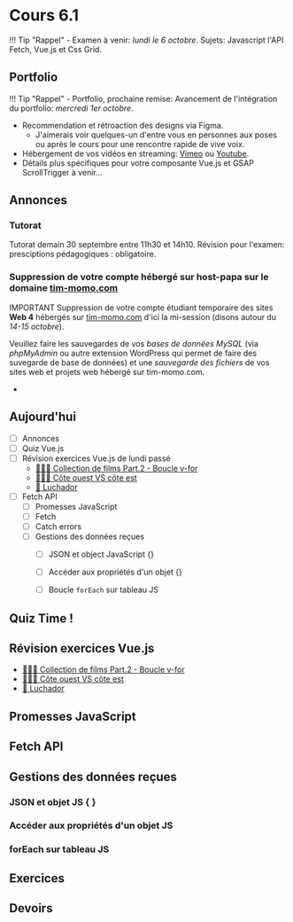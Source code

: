 # Cours 6.1
<!-- lun. 29 sept. -->

!!! Tip "Rappel"
    - Examen à venir: *lundi le 6 octobre*. Sujets: Javascript l'API Fetch, Vue.js et Css Grid.

## Portfolio

!!! Tip "Rappel"
    - Portfolio, prochaine remise: Avancement de l'intégration du portfolio: *mercredi 1er octobre*.

- Recommendation et rétroaction des designs via Figma.
  - J'aimerais voir quelques-un d'entre vous en personnes aux poses ou après le cours pour une rencontre rapide de vive voix.
- Hébergement de vos vidéos en streaming: [Vimeo](https://vimeo.com) ou [Youtube](https://youtube.com).
- Détails plus spécifiques pour votre composante Vue.js et GSAP ScrollTrigger à venir...


## Annonces

### Tutorat

Tutorat demain 30 septembre entre 11h30 et 14h10.
Révision pour l'examen: presciptions pédagogiques : obligatoire.

### Suppression de votre compte hébergé sur host-papa sur le domaine [tim-momo.com](https://tim-momo.com/)

<span class="important-label">IMPORTANT</span> Suppression de votre compte étudiant temporaire des sites **Web 4** hébergés sur [tim-momo.com](https://tim-momo.com/) d'ici la mi-session (disons autour du *14-15 octobre*).

Veuillez faire les sauvegardes de vos *bases de données MySQL* (via *phpMyAdmin* ou autre extension WordPress qui permet de faire des suvegarde de base de données) et une *sauvegarde des fichiers* de vos sites web et projets web hébergé sur tim-momo.com.

- 

## Aujourd'hui

- [ ] Annonces
- [ ] Quiz Vue.js
- [ ] Révision exercices Vue.js de lundi passé
  - [🧑🏽‍💻 Collection de films Part.2 - Boucle v-for](./exercices/vue-collection-films-boucle-v-for.md)
  - [🧑🏽‍💻 Côte ouest VS côte est](https://tim-montmorency.com/timdoc/582-518MO/exercices/vue-ouest-vs-est/)
  - [🤼 Luchador](https://tim-montmorency.com/timdoc/582-518MO/exercices/vue-luchador/)
- [ ] Fetch API
  - [ ] Promesses JavaScript
  - [ ] Fetch
  - [ ] Catch errors
  - [ ] Gestions des données reçues
    - [ ] JSON et object JavaScript {}
    - [ ] Accéder aux propriétés d'un objet {}
    - [ ] Boucle `forEach` sur tableau JS



## Quiz Time !

## Révision exercices Vue.js

- [🧑🏽‍💻 Collection de films Part.2 - Boucle v-for](./exercices/vue-collection-films-boucle-v-for.md)
- [🧑🏽‍💻 Côte ouest VS côte est](https://tim-montmorency.com/timdoc/582-518MO/exercices/vue-ouest-vs-est/)
- [🤼 Luchador](https://tim-montmorency.com/timdoc/582-518MO/exercices/vue-luchador/)

## Promesses JavaScript

## Fetch API

## Gestions des données reçues

### JSON et objet JS { }

### Accéder aux propriétés d'un objet JS

### forEach sur tableau JS

## Exercices

## Devoirs
